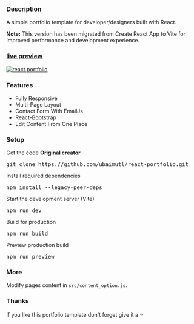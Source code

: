 ### Description

A simple portfolio template for developer/designers built with React. 

**Note:** This version has been migrated from Create React App to Vite for improved performance and development experience.

### [live preview](https://ubaimutl.github.io/react-portfolio/)

[![react portfoiio](src/assets/images/react%20portfolio%20gif.gif)](https://ubaimutl.github.io/react-portfolio/)

### Features

- Fully Responsive
- Multi-Page Layout
- Contact Form With EmailJs
- React-Bootstrap
- Edit Content From One Place

### Setup

Get the code **Original creator**

<pre>git clone https://github.com/ubaimutl/react-portfolio.git</pre>
 
Install required dependencies

<pre>npm install --legacy-peer-deps</pre>


Start the development server (Vite)

<pre>npm run dev</pre>

Build for production

<pre>npm run build</pre>

Preview production build

<pre>npm run preview</pre>

### More

Modify pages content in  `src/content_option.js`.

### Thanks

If you like this portfolio template don't forget give it a ⭐ 
